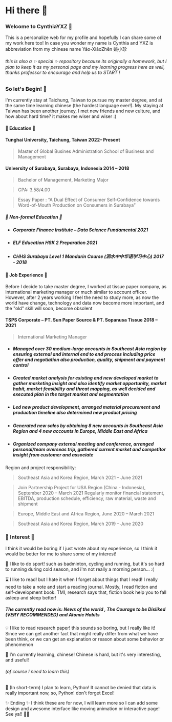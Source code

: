 # Hi there 👋

### Welcome to CynthiaYXZ 👻

This is a personalize web for my profile and hopefully I can share some of my work here too!
In case you wonder my name is Cynthia and YXZ is abbreviation from my chinese name Yáo-XiǎoZhēn 姚小珍 
###### this is also a ✨ _special_ ✨ repository because its originally a homework, but I plan to keep it as my personal page and my learning progress here as well, thanks professor to encourage and help us to START !


### So let's Begin! 🚀
I'm currently stay at Taichung, Taiwan to pursue my master degree, and at the same time learning chinese (the hardest language ever!). My staying at Taiwan has been another journey, I met new friends and new culture, and how about hard time? it makes me wiser and wiser :)
#### 🏫 Education 🏫
#### Tunghai University, Taichung, Taiwan	                2022– Present
> Master of Global Busines Administration School of Business and Management

#### University of Surabaya, Surabaya, Indonesia 	                2014 – 2018
> Bachelor of Management, Marketing Major

> GPA: 3.58/4.00

> Essay Paper	: “A Dual Effect of Consumer Self-Confidence towards Word-of-Mouth Production on Consumers in Surabaya”

##### 🏡 Non-formal Education 🏡
- ##### Corporate Finance Institute – Data Science Fundamental 	2021
- ##### ELF Education HSK 2 Preparation 	2021
- ##### CHHS Surabaya Level 1 Mandarin Course (泗水中中华语学习中心)	2017 - 2018

#### 🏢 Job Experience 🏢
Before I decide to take master degree, I worked at tissue paper company, as international marketing manager or much similar to account officer. However, after 2 years working I feel the need to study more, as now the world have change, technology and data now become more important, and the "old" skill will soon, become obsolent

#### TSPS Corporate – PT. Sun Paper Source & PT. Sopanusa Tissue	2018 – 2021
> International Marketing Manager 
- ##### Managed over 30 medium-large accounts in Southeast Asia region by ensuring external and internal end to end process including price offer and negotiation also production, quality, shipment and payment control
- #####	Created market analysis for existing and new developed market to gather marketing insight and also identify market opportunity, market habit, market feasibility and threat mapping, as well decided and executed plan in the target market and segmentation
- #####	Led new product development, arranged material procurement and production timeline also determined new product pricing 
- #####	Generated new sales by obtaining 8 new accounts in Southeast Asia Region and 4 new accounts in Europe, Middle East and Africa
- #####	Organized company external meeting and conference, arranged personal/team overseas trip, gathered current market and competitor insight from customer and associate

Region and project responsibility:

> Southeast Asia and Korea Region, March 2021 – June 2021 			

> Join Partnership Project	for USA Region (China - Indonesia), September 2020 – March 2021
    Regularly monitor financial statement, EBITDA, production 		schedule, efficiency, raw material, waste and shipment

> Europe, Middle East and Africa Region, June 2020 – March 2021	

> Southeast Asia and Korea Region, March 2019 – June 2020

### 🌅 Interest 🌅
I think it would be boring if I just wrote about my experience, so I think it would be better for me to share some of my interest!

🎾 I like to do sport! such as badminton, cycling and running, but it's so hard to running during cold season, and i'm not really a morning person... :(

⌛ I like to read! but I hate it when I forget about things that I read! I really need to take a note and start a reading journal. Mostly, I read fiction and self-development book. TMI, research says that, fiction book help you to fall asleep and sleep better!

##### The currently read now is: News of the world , The Courage to be Disliked (VERY RECOMMENDED) and Atomic Habits 

💡 I like to read research paper! this sounds so boring, but I really like it! Since we can get another fact that might really differ from what we have been think, or we can get an explanation or reason about some behavior or phenomenon

🌱 I’m currently learning, chinese! Chinese is hard, but it's very interesting, and useful!
###### (of course I need to learn this) 


🌱 (In short-term) I plan to learn, Python!
It cannot be denied that data is really important now, so, Python! don't forget Excel!

✨ Ending ✨
I think these are for now, I will learn more so I can add some design and awesome interface like moving animation or interactive page! See ya!! 🏃🏃